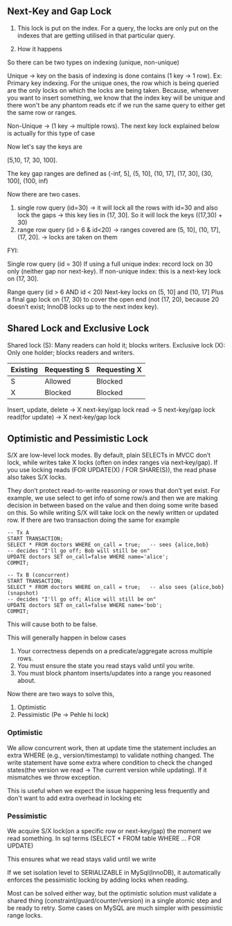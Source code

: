 ## Next-Key and Gap Lock ##

1. This lock is put on the index. For a query, the locks are only put on the indexes that are getting utilised in that particular query.

2. How it happens

So there can be two types on indexing (unique, non-unique)

Unique -> key on the basis of indexing is done contains (1 key -> 1 row). Ex: Primary key indexing. For the unique ones, the row which is being queried are the only locks on which the locks are being taken. Because, whenever you want to insert something, we know that the index key will be unique and there won't be any phantom reads etc if we run the same query to either get the same row or ranges.

Non-Unique -> (1 key -> multiple rows). The next key lock explained below is actually for this type of case

Now let's say the keys are

[5,10, 17, 30, 100].

The key gap ranges are defined as
(-inf, 5], (5, 10], (10, 17], (17, 30], (30, 100], (100, inf)

Now there are two cases.

1) single row query (id=30) -> it will lock all the rows with id=30 and also lock the gaps -> this key lies in (17, 30]. So it will lock the keys ((17,30) + 30)
2) range row query (id > 6 & id<20) -> ranges covered are (5, 10], (10, 17], (17, 20]. -> locks are taken on them




FYI:

Single row query (id = 30)
If using a full unique index: record lock on 30 only (neither gap nor next-key).
If non-unique index: this is a next-key lock on (17, 30].

Range query (id > 6 AND id < 20)
Next-key locks on (5, 10] and (10, 17]
Plus a final gap lock on (17, 30) to cover the open end (not (17, 20), because 20 doesn’t exist; InnoDB locks up to the next index key).


## Shared Lock and Exclusive Lock ##

Shared lock (S): Many readers can hold it; blocks writers.
Exclusive lock (X): Only one holder; blocks readers and writers.

| Existing | Requesting S | Requesting X |
|---|---|---|
| S | Allowed | Blocked |
| X | Blocked | Blocked |


Insert, update, delete -> X next-key/gap lock
read -> S next-key/gap lock 
read(for update) -> X next-key/gap lock 


## Optimistic and Pessimistic Lock ##

S/X are low-level lock modes. By default, plain SELECTs in MVCC don’t lock, while writes take X locks (often on index ranges via next‑key/gap). If you use locking reads (FOR UPDATE(X) / FOR SHARE(S)), the read phase also takes S/X locks.

They don’t protect read-to-write reasoning or rows that don’t yet exist. 
For example, we use select to get info of some row/s and then we are making decision in between based on the value and then doing some write based on this. So while writing S/X will take lock on the newly written or updated row. If there are two transaction doing the same for example

```
-- Tx A
START TRANSACTION;
SELECT * FROM doctors WHERE on_call = true;   -- sees {alice,bob}
-- decides "I'll go off; Bob will still be on"
UPDATE doctors SET on_call=false WHERE name='alice';
COMMIT;

-- Tx B (concurrent)
START TRANSACTION;
SELECT * FROM doctors WHERE on_call = true;   -- also sees {alice,bob} (snapshot)
-- decides "I'll go off; Alice will still be on"
UPDATE doctors SET on_call=false WHERE name='bob';
COMMIT;

```

This will cause both to be false.

This will generally happen in below cases
1. Your correctness depends on a predicate/aggregate across multiple rows.
2. You must ensure the state you read stays valid until you write.
3. You must block phantom inserts/updates into a range you reasoned about.

Now there are two ways to solve this,
1. Optimistic
2. Pessimistic (Pe -> Pehle hi lock)

### Optimistic ###
We allow concurrent work, then at update time the statement includes an extra WHERE (e.g., version/timestamp) to validate nothing changed.
The write statement have some extra where condition to check the changed states(the version we read -> The current version while updating). If it mismatches we throw exception. 

This is useful when we expect the issue happening less frequently and don't want to add extra overhead in locking etc

### Pessimistic ###
We acquire S/X lock(on a specific row or next-key/gap) the moment we read something. In sql terms (SELECT * FROM table WHERE ... FOR UPDATE) 

This ensures what we read stays valid until we write

If we set isolation level to SERIALIZABLE in MySql(InnoDB), it automatically enforces the pessimistic locking by adding locks when reading. 



Most can be solved either way, but the optimistic solution must validate a shared thing (constraint/guard/counter/version) in a single atomic step and be ready to retry. Some cases on MySQL are much simpler with pessimistic range locks.














